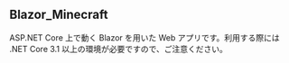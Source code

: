 ## Blazor_Minecraft
ASP.NET Core 上で動く Blazor を用いた Web アプリです。利用する際には .NET Core 3.1 以上の環境が必要ですので、ご注意ください。